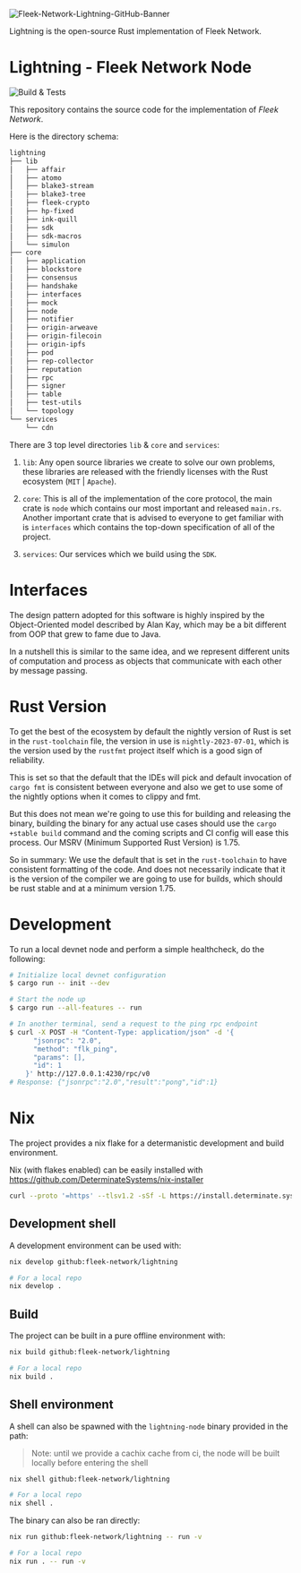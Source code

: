 ![Fleek-Network-Lightning-GitHub-Banner](https://github.com/fleek-network/lightning/assets/55561695/9d58244f-5148-414b-923a-9c452e4d5088)

Lightning is the open-source Rust implementation of Fleek Network.

# Lightning - Fleek Network Node

![Build & Tests](https://img.shields.io/endpoint.svg?url=https%3A%2F%2Fgarnix.io%2Fapi%2Fbadges%2Ffleek-network%2Flightning%3Fbranch%3Dmain)

This repository contains the source code for the implementation of _Fleek Network_.

Here is the directory schema:

```txt
lightning
├── lib
│   ├── affair
│   ├── atomo
│   ├── blake3-stream
│   ├── blake3-tree
│   ├── fleek-crypto
│   ├── hp-fixed
│   ├── ink-quill
│   ├── sdk
│   ├── sdk-macros
│   └── simulon
├── core
│   ├── application
│   ├── blockstore
│   ├── consensus
│   ├── handshake
│   ├── interfaces
│   ├── mock
│   ├── node
│   ├── notifier
│   ├── origin-arweave
│   ├── origin-filecoin
│   ├── origin-ipfs
│   ├── pod
│   ├── rep-collector
│   ├── reputation
│   ├── rpc
│   ├── signer
│   ├── table
│   ├── test-utils
│   └── topology
└── services
    └── cdn
```

There are 3 top level directories `lib` & `core` and `services`:

1. `lib`: Any open source libraries we create to solve our own problems,
   these libraries are released with the friendly licenses with the Rust
   ecosystem (`MIT` | `Apache`).

2. `core`: This is all of the implementation of the core protocol, the main crate
   is `node` which contains our most important and released `main.rs`. Another important
   crate that is advised to everyone to get familiar with is `interfaces` which contains
   the top-down specification of all of the project.

3. `services`: Our services which we build using the `SDK`.

# Interfaces

The design pattern adopted for this software is highly inspired by the Object-Oriented model
described by Alan Kay, which may be a bit different from OOP that grew to fame due to Java.

In a nutshell this is similar to the same idea, and we represent different units of computation
and process as objects that communicate with each other by message passing.

# Rust Version

To get the best of the ecosystem by default the nightly version of Rust is set in the `rust-toolchain`
file, the version in use is `nightly-2023-07-01`, which is the version used by the `rustfmt` project
itself which is a good sign of reliability.

This is set so that the default that the IDEs will pick and default invocation of `cargo fmt` is consistent
between everyone and also we get to use some of the nightly options when it comes to clippy and fmt.

But this does not mean we're going to use this for building and releasing the binary, building the binary
for any actual use cases should use the `cargo +stable build` command and the coming scripts and CI config
will ease this process. Our MSRV (Minimum Supported Rust Version) is 1.75.

So in summary: We use the default that is set in the `rust-toolchain` to have consistent formatting of
the code. And does not necessarily indicate that it is the version of the compiler we are going to use
for builds, which should be rust stable and at a minimum version 1.75.

# Development

To run a local devnet node and perform a simple healthcheck, do the following:

```bash
# Initialize local devnet configuration
$ cargo run -- init --dev

# Start the node up
$ cargo run --all-features -- run

# In another terminal, send a request to the ping rpc endpoint
$ curl -X POST -H "Content-Type: application/json" -d '{
      "jsonrpc": "2.0",
      "method": "flk_ping",
      "params": [],
      "id": 1
    }' http://127.0.0.1:4230/rpc/v0
# Response: {"jsonrpc":"2.0","result":"pong","id":1}
```

# Nix

The project provides a nix flake for a determanistic development and build environment.

Nix (with flakes enabled) can be easily installed with https://github.com/DeterminateSystems/nix-installer

```bash
curl --proto '=https' --tlsv1.2 -sSf -L https://install.determinate.systems/nix | sh -s -- install
```

## Development shell

A development environment can be used with:

```bash
nix develop github:fleek-network/lightning

# For a local repo
nix develop .
```

## Build

The project can be built in a pure offline environment with:

```bash
nix build github:fleek-network/lightning

# For a local repo
nix build .
```

## Shell environment

A shell can also be spawned with the `lightning-node` binary provided in the path:

> Note: until we provide a cachix cache from ci, the node will be built locally before entering the shell

```bash
nix shell github:fleek-network/lightning

# For a local repo
nix shell .
```

The binary can also be ran directly:

```bash
nix run github:fleek-network/lightning -- run -v

# For a local repo
nix run . -- run -v
```
